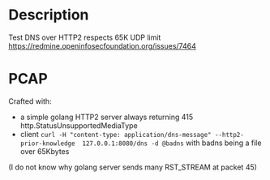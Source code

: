 # Description

Test DNS over HTTP2 respects 65K UDP limit
https://redmine.openinfosecfoundation.org/issues/7464

# PCAP

Crafted with:
- a simple golang HTTP2 server always returning 415 http.StatusUnsupportedMediaType
- client `curl -H "content-type: application/dns-message" --http2-prior-knowledge  127.0.0.1:8080/dns -d @badns` with badns being a file over 65Kbytes

(I do not know why golang server sends many RST_STREAM at packet 45)
